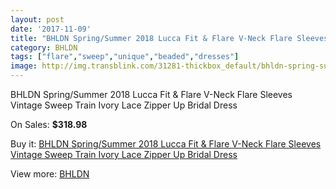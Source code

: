 ```yaml
---
layout: post
date: '2017-11-09'
title: "BHLDN Spring/Summer 2018 Lucca Fit & Flare V-Neck Flare Sleeves Vintage Sweep Train Ivory Lace Zipper Up Bridal Dress"
category: BHLDN
tags: ["flare","sweep","unique","beaded","dresses"]
image: http://img.transblink.com/31281-thickbox_default/bhldn-spring-summer-2018-lucca-fit-flare-v-neck-flare-sleeves-vintage-sweep-train-ivory-lace-zipper-up-bridal-dress.jpg
---
```

BHLDN Spring/Summer 2018 Lucca Fit & Flare V-Neck Flare Sleeves Vintage Sweep Train Ivory Lace Zipper Up Bridal Dress

On Sales: **$318.98**
<a href="https://www.transblink.com/en/bhldn/10485-bhldn-spring-summer-2018-lucca-fit-flare-v-neck-flare-sleeves-vintage-sweep-train-ivory-lace-zipper-up-bridal-dress.html"><amp-img layout="responsive" width="600" height="600" src="//img.transblink.com/31281-thickbox_default/bhldn-spring-summer-2018-lucca-fit-flare-v-neck-flare-sleeves-vintage-sweep-train-ivory-lace-zipper-up-bridal-dress.jpg" alt="BHLDN Spring/Summer 2018 Lucca Fit & Flare V-Neck Flare Sleeves Vintage Sweep Train Ivory Lace Zipper Up Bridal Dress 0" /></a>
<a href="https://www.transblink.com/en/bhldn/10485-bhldn-spring-summer-2018-lucca-fit-flare-v-neck-flare-sleeves-vintage-sweep-train-ivory-lace-zipper-up-bridal-dress.html"><amp-img layout="responsive" width="600" height="600" src="//img.transblink.com/31288-thickbox_default/bhldn-spring-summer-2018-lucca-fit-flare-v-neck-flare-sleeves-vintage-sweep-train-ivory-lace-zipper-up-bridal-dress.jpg" alt="BHLDN Spring/Summer 2018 Lucca Fit & Flare V-Neck Flare Sleeves Vintage Sweep Train Ivory Lace Zipper Up Bridal Dress 1" /></a>
<a href="https://www.transblink.com/en/bhldn/10485-bhldn-spring-summer-2018-lucca-fit-flare-v-neck-flare-sleeves-vintage-sweep-train-ivory-lace-zipper-up-bridal-dress.html"><amp-img layout="responsive" width="600" height="600" src="//img.transblink.com/31287-thickbox_default/bhldn-spring-summer-2018-lucca-fit-flare-v-neck-flare-sleeves-vintage-sweep-train-ivory-lace-zipper-up-bridal-dress.jpg" alt="BHLDN Spring/Summer 2018 Lucca Fit & Flare V-Neck Flare Sleeves Vintage Sweep Train Ivory Lace Zipper Up Bridal Dress 2" /></a>
<a href="https://www.transblink.com/en/bhldn/10485-bhldn-spring-summer-2018-lucca-fit-flare-v-neck-flare-sleeves-vintage-sweep-train-ivory-lace-zipper-up-bridal-dress.html"><amp-img layout="responsive" width="600" height="600" src="//img.transblink.com/31286-thickbox_default/bhldn-spring-summer-2018-lucca-fit-flare-v-neck-flare-sleeves-vintage-sweep-train-ivory-lace-zipper-up-bridal-dress.jpg" alt="BHLDN Spring/Summer 2018 Lucca Fit & Flare V-Neck Flare Sleeves Vintage Sweep Train Ivory Lace Zipper Up Bridal Dress 3" /></a>
<a href="https://www.transblink.com/en/bhldn/10485-bhldn-spring-summer-2018-lucca-fit-flare-v-neck-flare-sleeves-vintage-sweep-train-ivory-lace-zipper-up-bridal-dress.html"><amp-img layout="responsive" width="600" height="600" src="//img.transblink.com/31285-thickbox_default/bhldn-spring-summer-2018-lucca-fit-flare-v-neck-flare-sleeves-vintage-sweep-train-ivory-lace-zipper-up-bridal-dress.jpg" alt="BHLDN Spring/Summer 2018 Lucca Fit & Flare V-Neck Flare Sleeves Vintage Sweep Train Ivory Lace Zipper Up Bridal Dress 4" /></a>
<a href="https://www.transblink.com/en/bhldn/10485-bhldn-spring-summer-2018-lucca-fit-flare-v-neck-flare-sleeves-vintage-sweep-train-ivory-lace-zipper-up-bridal-dress.html"><amp-img layout="responsive" width="600" height="600" src="//img.transblink.com/31284-thickbox_default/bhldn-spring-summer-2018-lucca-fit-flare-v-neck-flare-sleeves-vintage-sweep-train-ivory-lace-zipper-up-bridal-dress.jpg" alt="BHLDN Spring/Summer 2018 Lucca Fit & Flare V-Neck Flare Sleeves Vintage Sweep Train Ivory Lace Zipper Up Bridal Dress 5" /></a>
<a href="https://www.transblink.com/en/bhldn/10485-bhldn-spring-summer-2018-lucca-fit-flare-v-neck-flare-sleeves-vintage-sweep-train-ivory-lace-zipper-up-bridal-dress.html"><amp-img layout="responsive" width="600" height="600" src="//img.transblink.com/31283-thickbox_default/bhldn-spring-summer-2018-lucca-fit-flare-v-neck-flare-sleeves-vintage-sweep-train-ivory-lace-zipper-up-bridal-dress.jpg" alt="BHLDN Spring/Summer 2018 Lucca Fit & Flare V-Neck Flare Sleeves Vintage Sweep Train Ivory Lace Zipper Up Bridal Dress 6" /></a>
<a href="https://www.transblink.com/en/bhldn/10485-bhldn-spring-summer-2018-lucca-fit-flare-v-neck-flare-sleeves-vintage-sweep-train-ivory-lace-zipper-up-bridal-dress.html"><amp-img layout="responsive" width="600" height="600" src="//img.transblink.com/31282-thickbox_default/bhldn-spring-summer-2018-lucca-fit-flare-v-neck-flare-sleeves-vintage-sweep-train-ivory-lace-zipper-up-bridal-dress.jpg" alt="BHLDN Spring/Summer 2018 Lucca Fit & Flare V-Neck Flare Sleeves Vintage Sweep Train Ivory Lace Zipper Up Bridal Dress 7" /></a>

Buy it: [BHLDN Spring/Summer 2018 Lucca Fit & Flare V-Neck Flare Sleeves Vintage Sweep Train Ivory Lace Zipper Up Bridal Dress](https://www.transblink.com/en/bhldn/10485-bhldn-spring-summer-2018-lucca-fit-flare-v-neck-flare-sleeves-vintage-sweep-train-ivory-lace-zipper-up-bridal-dress.html "BHLDN Spring/Summer 2018 Lucca Fit & Flare V-Neck Flare Sleeves Vintage Sweep Train Ivory Lace Zipper Up Bridal Dress")

View more: [BHLDN](https://www.transblink.com/en/94-bhldn "BHLDN")